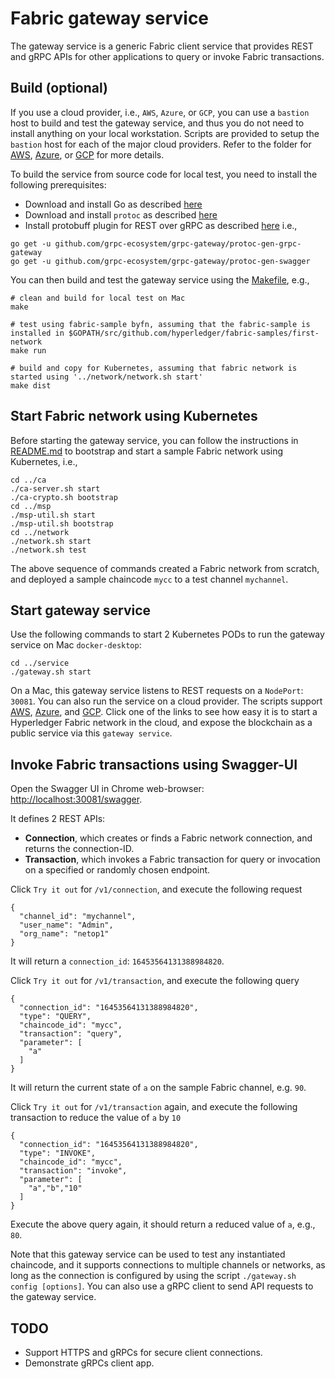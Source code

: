 # Fabric gateway service

The gateway service is a generic Fabric client service that provides REST and gRPC APIs for other applications to query or invoke Fabric transactions.

## Build (optional)
If you use a cloud provider, i.e., `AWS`, `Azure`, or `GCP`, you can use a `bastion` host to build and test the gateway service, and thus you do not need to install anything on your local workstation.  Scripts are provided to setup the `bastion` host for each of the major cloud providers.  Refer to the folder for [AWS](../aws), [Azure](../az), or [GCP](../gcp) for more details.

To build the service from source code for local test, you need to install the following prerequisites:
* Download and install Go as described [here](https://golang.org/dl/)
* Download and install `protoc` as described [here](https://grpc.io/docs/quickstart/go/)
* Install protobuff plugin for REST over gRPC as described [here](https://github.com/grpc-ecosystem/grpc-gateway) i.e.,
```
go get -u github.com/grpc-ecosystem/grpc-gateway/protoc-gen-grpc-gateway
go get -u github.com/grpc-ecosystem/grpc-gateway/protoc-gen-swagger
```
You can then build and test the gateway service using the [Makefile](./Makefile), e.g.,
```
# clean and build for local test on Mac
make

# test using fabric-sample byfn, assuming that the fabric-sample is installed in $GOPATH/src/github.com/hyperledger/fabric-samples/first-network
make run

# build and copy for Kubernetes, assuming that fabric network is started using '../network/network.sh start'
make dist
```

## Start Fabric network using Kubernetes
Before starting the gateway service, you can follow the instructions in [README.md](../README.md) to bootstrap and start a sample Fabric network using Kubernetes, i.e.,
```
cd ../ca
./ca-server.sh start
./ca-crypto.sh bootstrap
cd ../msp
./msp-util.sh start
./msp-util.sh bootstrap
cd ../network
./network.sh start
./network.sh test
```
The above sequence of commands created a Fabric network from scratch, and deployed a sample chaincode `mycc` to a test channel `mychannel`.

## Start gateway service
Use the following commands to start 2 Kubernetes PODs to run the gateway service on Mac `docker-desktop`:
```
cd ../service
./gateway.sh start
```
On a Mac, this gateway service listens to REST requests on a `NodePort`: `30081`.  You can also run the service on a cloud provider.  The scripts support [AWS](../aws), [Azure](../az), and [GCP](../gcp).  Click one of the links to see how easy it is to start a Hyperledger Fabric network in the cloud, and expose the blockchain as a public service via this `gateway service`.

## Invoke Fabric transactions using Swagger-UI
Open the Swagger UI in Chrome web-browser: [http://localhost:30081/swagger](http://localhost:30081/swagger).

It defines 2 REST APIs:
* **Connection**, which creates or finds a Fabric network connection, and returns the connection-ID.
* **Transaction**, which invokes a Fabric transaction for query or invocation on a specified or randomly chosen endpoint.

Click `Try it out` for `/v1/connection`, and execute the following request
```
{
  "channel_id": "mychannel",
  "user_name": "Admin",
  "org_name": "netop1"
}
```
It will return a `connection_id`: `16453564131388984820`.

Click `Try it out` for `/v1/transaction`, and execute the following query
```
{
  "connection_id": "16453564131388984820",
  "type": "QUERY",
  "chaincode_id": "mycc",
  "transaction": "query",
  "parameter": [
    "a"
  ]
}
```
It will return the current state of `a` on the sample Fabric channel, e.g. `90`.

Click `Try it out` for `/v1/transaction` again, and execute the following transaction to reduce the value of `a` by `10`
```
{
  "connection_id": "16453564131388984820",
  "type": "INVOKE",
  "chaincode_id": "mycc",
  "transaction": "invoke",
  "parameter": [
    "a","b","10"
  ]
}
```
Execute the above query again, it should return a reduced value of `a`, e.g., `80`.

Note that this gateway service can be used to test any instantiated chaincode, and it supports connections to multiple channels or networks, as long as the connection is configured by using the script `./gateway.sh config [options]`.  You can also use a gRPC client to send API requests to the gateway service.

## TODO
* Support HTTPS and gRPCs for secure client connections.
* Demonstrate gRPCs client app.
